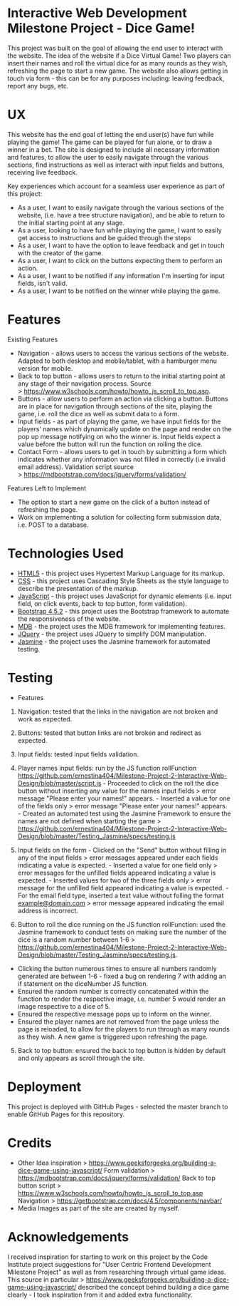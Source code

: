 # Interactive Web Development Milestone Project - Dice Game!

This project was built on the goal of allowing the end user to interact with the website. The idea of the website if a Dice Virtual Game! Two players can insert their names and roll the virtual dice for as many rounds as they wish, refreshing the page to start a new game. The website also allows getting in touch via form - this can be for any purposes including: leaving feedback, report any bugs, etc.

# UX

This website has the end goal of letting the end user(s) have fun while playing the game! The game can be played for fun alone, or to draw a winner in a bet. The site is designed to include all necessary information and features, to allow the user to easily navigate through the various sections, find instructions as well as interact with input fields and buttons, receiving live feedback.

Key experiences which account for a seamless user experience as part of this project:
* As a user, I want to easily navigate through the various sections of the website, (i.e. have a tree structure navigation), and be able to return to the initial starting point at any stage.
* As a user,  looking to have fun while playing the game, I want to easily get access to instructions and be guided through the steps
* As a user, I want to have the option to leave feedback and get in touch with the creator of the game.
* As a user, I want to click on the buttons expecting them to perform an action.
* As a user, I want to be notified if any information I'm inserting for input fields, isn't valid.
* As a user, I want to be notified on the winner while playing the game.

# Features

Existing Features
* Navigation - allows users to access the various sections of the website. Adapted to both desktop and mobile/tablet, with a hamburger menu version for mobile. 
* Back to top button - allows users to return to the initial starting point at any stage of their navigation process. Source > https://www.w3schools.com/howto/howto_js_scroll_to_top.asp.
* Buttons - allow users to perform an action via clicking a button. Buttons are in place for navigation through sections of the site, playing the game, i.e. roll the dice as well as submit data to a form. 
* Input fields - as part of playing the game, we have input fields for the players’ names which dynamically update on the page and render on the pop up message notifying on who the winner is. Input fields expect a value before the button will run the function on rolling the dice. 
* Contact Form - allows users to get in touch by submitting a form which indicates whether any information was not filled in correctly (i.e invalid email address). Validation script source > https://mdbootstrap.com/docs/jquery/forms/validation/

Features Left to Implement
* The option to start a new game on the click of a button instead of refreshing the page.
* Work on implementing a solution for collecting form submission data, i.e. POST to a database.

# Technologies Used
* [HTML5](https://developer.mozilla.org/en-US/docs/Web/Guide/HTML/HTML5) - this project uses Hypertext Markup Language for its markup.
* [CSS](https://developer.mozilla.org/en-US/docs/Web/CSS) - this project uses Cascading Style Sheets as the style language to describe the presentation of the markup.
* [JavaScript](https://developer.mozilla.org/en-US/docs/Glossary/JavaScript) - this project uses JavaScript for dynamic elements (i.e. input field, on click events, back to top button, form validation).
* [Bootstrap 4.5.2](https://getbootstrap.com) - this project uses the Bootstrap framework to automate the responsiveness of the website.
* [MDB](https://mdbootstrap.com) - the project uses the MDB framework for implementing features.
* [JQuery](https://jquery.com) - the project uses JQuery to simplify DOM manipulation.
* [Jasmine](https://jasmine.github.io/) - the project uses the Jasmine framework for automated testing.

# Testing

* Features
1. Navigation: tested that the links in the navigation are not broken and work as expected.
2. Buttons: tested that button links are not broken and redirect as expected.
3. Input fields: tested input fields validation.

  1. Player names input fields: run by the JS function rollFunction https://github.com/ernestina404/Milestone-Project-2-Interactive-Web-Design/blob/master/script.js
    - Proceeded to click on the roll the dice button without inserting any value for the names input fields > error message "Please enter your names!" appears.
    - Inserted a value for one of the fields only > error message "Please enter your names!" appears.
    - Created an automated test using the Jasmine Framework to ensure the names are not defined when starting the game > https://github.com/ernestina404/Milestone-Project-2-Interactive-Web-Design/blob/master/Testing_Jasmine/specs/testing.js
  
  2. Input fields on the form
    - Clicked on the "Send" button without filling in any of the input fields > error messages appeared under each fields indicating a value is expected.
    - Inserted a value for one field only > error messages for the unfilled fields appeared indicating a value is expected.
    - Inserted values for two of the three fields only > error message for the unfilled field appeared indicating a value is expected.
    - For the email field type, inserted a text value without folling the format example@domain.com > error message appeared indicating the email address is incorrect.
  
4. Button to roll the dice running on the JS function rollFunction: used the Jasmine framework to conduct tests on making sure the number of the dice is a random number between 1-6 > https://github.com/ernestina404/Milestone-Project-2-Interactive-Web-Design/blob/master/Testing_Jasmine/specs/testing.js.
  - Clicking the button numerous times to ensure all numbers randomly generated are between 1-6 - fixed a bug on rendering 7 with adding an if statement on the diceNumber JS function.
  - Ensured the random number is correctly concatenated within the function to render the respective image, i.e. number 5 would render an image respective to a dice of 5. 
  - Ensured the respective message pops up to inform on the winner. 
  - Ensured the player names are not removed from the page unless the page is reloaded, to allow for the players to run through as many rounds as they wish. A new game is triggered upon refreshing the page.

5. Back to top button: ensured the back to top button is hidden by default and only appears as scroll through the site.


# Deployment
This project is deployed with GitHub Pages - selected the master branch to enable GitHub Pages for this repository.

# Credits
* Other
Idea inspiration > https://www.geeksforgeeks.org/building-a-dice-game-using-javascript/
Form validation > https://mdbootstrap.com/docs/jquery/forms/validation/
Back to top button script > https://www.w3schools.com/howto/howto_js_scroll_to_top.asp
Navigation > https://getbootstrap.com/docs/4.5/components/navbar/
* Media
Images as part of the site are created by myself.

# Acknowledgements
I received inspiration for starting to work on this project by the Code Institute project suggestions for "User Centric Frontend Development Milestone Project" as well as from researching through virtual game ideas. This source in particular > https://www.geeksforgeeks.org/building-a-dice-game-using-javascript/ described the concept behind building a dice game clearly - I took inspiration from it and added extra functionality. 
